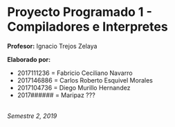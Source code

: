 # Proyecto Programado 1 - Compiladores e Interpretes

**Profesor:** Ignacio Trejos Zelaya

**Elaborado por:**
- 2017111236 = Fabricio Ceciliano Navarro
- 2017146886 = Carlos Roberto Esquivel Morales
- 2017104736 = Diego Murillo Hernandez
- 2017###### = Maripaz ???
   
\
_Semestre 2, 2019_
